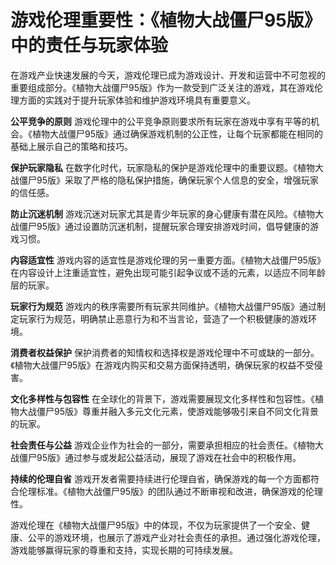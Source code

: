 # 游戏伦理重要性：《植物大战僵尸95版》中的责任与玩家体验

在游戏产业快速发展的今天，游戏伦理已成为游戏设计、开发和运营中不可忽视的重要组成部分。《植物大战僵尸95版》作为一款受到广泛关注的游戏，其在游戏伦理方面的实践对于提升玩家体验和维护游戏环境具有重要意义。

**公平竞争的原则**
游戏伦理中的公平竞争原则要求所有玩家在游戏中享有平等的机会。《植物大战僵尸95版》通过确保游戏机制的公正性，让每个玩家都能在相同的基础上展示自己的策略和技巧。

**保护玩家隐私**
在数字化时代，玩家隐私的保护是游戏伦理中的重要议题。《植物大战僵尸95版》采取了严格的隐私保护措施，确保玩家个人信息的安全，增强玩家的信任感。

**防止沉迷机制**
游戏沉迷对玩家尤其是青少年玩家的身心健康有潜在风险。《植物大战僵尸95版》通过设置防沉迷机制，提醒玩家合理安排游戏时间，倡导健康的游戏习惯。

**内容适宜性**
游戏内容的适宜性是游戏伦理的另一重要方面。《植物大战僵尸95版》在内容设计上注重适宜性，避免出现可能引起争议或不适的元素，以适应不同年龄层的玩家。

**玩家行为规范**
游戏内的秩序需要所有玩家共同维护。《植物大战僵尸95版》通过制定玩家行为规范，明确禁止恶意行为和不当言论，营造了一个积极健康的游戏环境。

**消费者权益保护**
保护消费者的知情权和选择权是游戏伦理中不可或缺的一部分。《植物大战僵尸95版》在游戏内购买和交易方面保持透明，确保玩家的权益不受侵害。

**文化多样性与包容性**
在全球化的背景下，游戏需要展现文化多样性和包容性。《植物大战僵尸95版》尊重并融入多元文化元素，使游戏能够吸引来自不同文化背景的玩家。

**社会责任与公益**
游戏企业作为社会的一部分，需要承担相应的社会责任。《植物大战僵尸95版》通过参与或发起公益活动，展现了游戏在社会中的积极作用。

**持续的伦理自省**
游戏开发者需要持续进行伦理自省，确保游戏的每一个方面都符合伦理标准。《植物大战僵尸95版》的团队通过不断审视和改进，确保游戏的伦理性。

游戏伦理在《植物大战僵尸95版》中的体现，不仅为玩家提供了一个安全、健康、公平的游戏环境，也展示了游戏产业对社会责任的承担。通过强化游戏伦理，游戏能够赢得玩家的尊重和支持，实现长期的可持续发展。